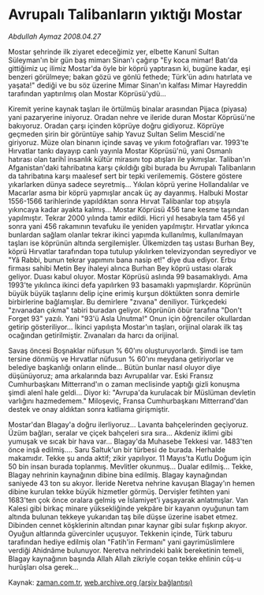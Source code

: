 # Avrupalı Talibanların yıktığı Mostar

*Abdullah Aymaz 2008.04.27*

<tr><td class="metin" colspan="2" style="padding-top: 20px; padding-left: 5px; padding-right: 10px;">Mostar şehrinde ilk ziyaret edeceğimiz yer, elbette Kanunî Sultan Süleyman'ın bir gün baş mimarı Sinan'ı çağırıp "Ey koca mimar! Batı'da gittiğimiz uç ilimiz Mostar'da öyle bir köprü yaptırasın ki, bugüne kadar, eşi benzeri görülmeye; bakan gözü ve gönlü fethede; Türk'ün adını hatırlata ve yaşata!" dediği ve bu söz üzerine Mimar Sinan'ın kalfası Mimar Hayreddin tarafından yaptırılmış olan Mostar Köprüsü'ydü...</td></tr><tr><td class="metin" colspan="2" style="padding-top: 20px; padding-left: 5px; padding-right: 10px;"><p>Kiremit yerine kaynak taşları ile örtülmüş binalar arasından Pijaca (piyasa) yani pazaryerine iniyoruz. Oradan nehre ve ileride duran Mostar Köprüsü'ne bakıyoruz. Oradan çarşı içinden köprüye doğru gidiyoruz. Köprüye geçmeden şirin bir görüntüye sahip Yavuz Sultan Selim Mescidi'ne giriyoruz. Müze olan binanın içinde savaş ve yıkım fotoğrafları var. 1993'te Hırvatlar tankı dayayıp canlı yayınla Mostar Köprüsü'nü, yani Osmanlı hatırası olan tarihî insanlık kültür mirasını top atışları ile yıkmışlar. Taliban'ın Afganistan'daki tahribatına karşı çıkıldığı gibi burada bu Avrupalı Talibanların da tahribatına karşı maalesef sert bir tepki verilememiş. Göstere göstere yıkarlarken dünya sadece seyretmiş... Yıkılan köprü yerine Hollandalılar ve Macarlar asma bir köprü yapmışlar ancak üç ay dayanmış. Halbuki Mostar 1556-1566 tarihlerinde yapıldıktan sonra Hırvat Talibanlar top atışıyla yıkıncaya kadar ayakta kalmış... Mostar Köprüsü 456 tane kesme taşından yapılmıştır. Tekrar 2000 yılında tamir edildi. Hicri yıl hesabıyla tam 456 yıl sonra yani 456 rakamının tevafuku ile yeniden yapılmıştır. Hırvatlar yıkınca bunlardan sağlam olanlar tekrar ikinci yapımda kullanılmış, kullanılmayan taşları ise köprünün altında sergilemişler. Ülkemizden taş ustası Burhan Bey, köprü Hırvatlar tarafından topa tutulup yıkılırken televizyondan seyrediyor ve "Yâ Rabbi, bunun tekrar yapımını bana nasip et!" diye dua ediyor. Erbu firması sahibi Metin Bey ihaleyi alınca Burhan Bey köprü ustası olarak geliyor. Duası kabul oluyor. Mostar Köprüsü aslında 99 basamaklıydı. Ama 1993'te yıkılınca ikinci defa yapılırken 93 basamaklı yapmışlardır. Köprünün büyük büyük taşlarını delip içine erimiş kurşun döktükten sonra demirle birbirlerine bağlamışlar. Bu demirlere "zıvana" deniliyor. Türkçedeki "zıvanadan çıkma" tabiri buradan geliyor. Köprünün öbür tarafına "Don't Forget 93" yazılı. Yani "93'ü Asla Unutma!" Onun için öğrenciler okullardan getirip gösteriliyor... İkinci yapılışta Mostar'ın taşları, orijinal olarak ilk taş ocağından getirilmiştir. Zıvanaları da harcı da orijinal.
<p>Savaş öncesi Boşnaklar nüfusun % 60'ını oluşturuyorlardı. Şimdi ise tam tersine dönmüş ve Hırvatlar nüfusun % 60'ını meydana getiriyorlar ve belediye başkanlığı onların elinde... Bütün bunlar nasıl oluyor diye düşünüyoruz; ama arkalarında bazı Avrupalılar var. Eski Fransız Cumhurbaşkanı Mitterrand'ın o zaman meclisinde yaptığı gizli konuşma şimdi alenî hale geldi... Diyor ki: "Avrupa'da kurulacak bir Müslüman devletin varlığını hazmedemem." Miloşeviç, Fransa Cumhurbaşkanı Mitterrand'dan destek ve onay aldıktan sonra katliama girişmiştir. 
<p>Mostar'dan Blagay'a doğru ilerliyoruz... Lavanta bahçelerinden geçiyoruz. Üzüm bağları, seralar ve çiçek bahçeleri sıra sıra... Akdeniz iklimi gibi yumuşak ve sıcak bir hava var... Blagay'da Muhasebe Tekkesi var. 1483'ten önce inşâ edilmiş.... Saru Saltuk'un bir türbesi de burada. Herhalde makamıdır. Tekke şu anda aktif; zikir yapılıyor. 11 Mayıs'ta Kutlu Doğum için 50 bin insan burada toplanmış. Mevlitler okunmuş... Dualar edilmiş... Tekke, Blagay nehrinin kaynağının dibine bina edilmiş. Blagay kaynağından saniyede 43 ton su akıyor. İleride Neretva nehrine kavuşan Blagay'ın hemen dibine kurulan tekke büyük hizmetler görmüş. Dervişler fetihten yani 1683'ten çok önce oralara gelmiş ve İslamiyet'i yaşayarak anlatmışlar. Van Kalesi gibi birkaç minare yüksekliğinde yekpâre bir kayanın oyuğunun tam altında bulunan tekkeye yukarıdan taş bile düşse üzerine isabet etmez. Dibinden cennet köşklerinin altından pınar kaynar gibi sular fışkırıp akıyor. Oyuğun altlarında güvercinler uçuşuyor. Tekkenin içinde, Türk taburu tarafından hediye edilmiş olan "Fatih'in Fermanı" yani gayrimüslimlere verdiği Ahidnâme bulunuyor. Neretva nehrindeki balık bereketinin temeli, Blagay kaynağının başında Allah Allah zikriyle coşan tekke ehlinin cûş-u hurûşları olsa gerek...<br/></p></p></p></td></tr>

Kaynak: [zaman.com.tr](http://zaman.com.tr/yazar.do?yazino=681871), [web.archive.org (arşiv bağlantısı)](http://web.archive.org/web/20080516095357/http://www.zaman.com.tr:80/yazar.do?yazino=681871)

